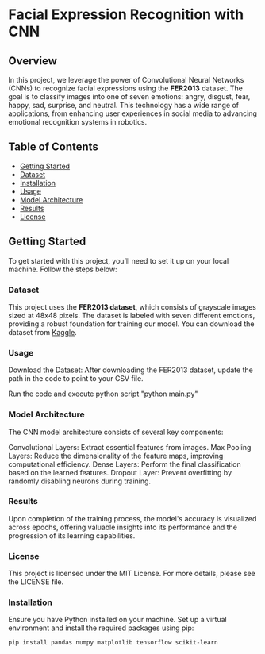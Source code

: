 # Facial Expression Recognition with CNN

## Overview

In this project, we leverage the power of Convolutional Neural Networks (CNNs) to recognize facial expressions using the **FER2013** dataset. The goal is to classify images into one of seven emotions: angry, disgust, fear, happy, sad, surprise, and neutral. This technology has a wide range of applications, from enhancing user experiences in social media to advancing emotional recognition systems in robotics.

## Table of Contents

- [Getting Started](#getting-started)
- [Dataset](#dataset)
- [Installation](#installation)
- [Usage](#usage)
- [Model Architecture](#model-architecture)
- [Results](#results)
- [License](#license)

## Getting Started

To get started with this project, you’ll need to set it up on your local machine. Follow the steps below:

### Dataset

This project uses the **FER2013 dataset**, which consists of grayscale images sized at 48x48 pixels. The dataset is labeled with seven different emotions, providing a robust foundation for training our model. You can download the dataset from [Kaggle](https://www.kaggle.com/c/challenges-in-representation-learning-facial-expression-recognition-challenge/data).

### Usage 

Download the Dataset: After downloading the FER2013 dataset, update the path in the code to point to your CSV file.

Run the code and execute python script "python main.py" 

### Model Architecture 

The CNN model architecture consists of several key components:

Convolutional Layers: Extract essential features from images.
Max Pooling Layers: Reduce the dimensionality of the feature maps, improving computational efficiency.
Dense Layers: Perform the final classification based on the learned features.
Dropout Layer: Prevent overfitting by randomly disabling neurons during training.

### Results 

Upon completion of the training process, the model's accuracy is visualized across epochs, offering valuable insights into its performance and the progression of its learning capabilities.

### License 

This project is licensed under the MIT License. For more details, please see the LICENSE file.

### Installation

Ensure you have Python installed on your machine. Set up a virtual environment and install the required packages using pip:

```bash
pip install pandas numpy matplotlib tensorflow scikit-learn 



